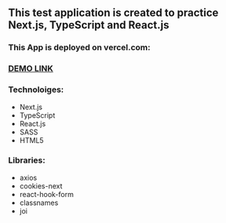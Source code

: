 ## This test application is created to practice Next.js, TypeScript and React.js

### This App is deployed on vercel.com:
### [DEMO LINK](https://next-js-test-project-mu.vercel.app)

### Technoloiges:
- Next.js
- TypeScript
- React.js
- SASS
- HTML5

### Libraries:
- axios
- cookies-next
- react-hook-form
- classnames
- joi
